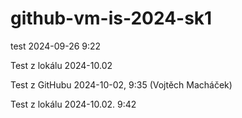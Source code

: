 # github-vm-is-2024-sk1


test 2024-09-26 9:22


Test z lokálu 2024-10.02

Test z GitHubu 2024-10-02, 9:35 (Vojtěch Macháček)

Test z lokálu 2024-10.02. 9:42